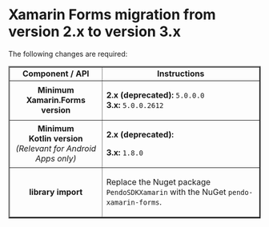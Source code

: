 # Xamarin Forms migration from version 2.x to version 3.x

The following changes are required:

<table border=2>
<tr>
<td align=center><b>Component / API </td>
<td align=center><b>Instructions</b></td>
</tr>

<!--- new row --->

<tr>
<td align=center><b>Minimum Xamarin.Forms version</td>
<td>

<b>2.x (deprecated):</b> 
`5.0.0.0`
<br><b>3.x:</b> 
`5.0.0.2612`
</td>
</tr>

<!--- new row --->

<tr>
<td align=center><b>Minimum <br> Kotlin version</b> <br> <i> (Relevant for Android Apps only) </td>
<td>

<b>2.x (deprecated):</b> 

<b>3.x:</b> `1.8.0`

</td>
</tr>

<!--- new row --->

<tr>
<td align=center><b>library import</td>
<td>

Replace the Nuget package `PendoSDKXamarin` with the NuGet `pendo-xamarin-forms`.

</td>
</tr>
</table>